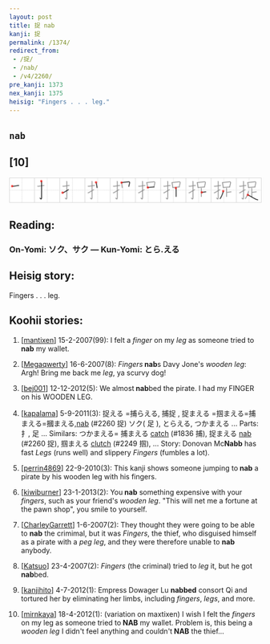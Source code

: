 ```yaml
---
layout: post
title: 捉 nab
kanji: 捉
permalink: /1374/
redirect_from:
 - /捉/
 - /nab/
 - /v4/2260/
pre_kanji: 1373
nex_kanji: 1375
heisig: "Fingers . . . leg."
---
```


## `nab`

## [10]

<div class="stroke"><img src="../images/E68D89.png" /></div>

## Reading:

### On-Yomi: ソク、サク &mdash; Kun-Yomi: とら.える

## Heisig story:

Fingers . . . leg.

## Koohii stories:

1) [<a href="http://kanji.koohii.com/profile/mantixen">mantixen</a>] 15-2-2007(99): I felt a <em>finger</em> on my <em>leg</em> as someone tried to<strong> nab</strong> my wallet.

2) [<a href="http://kanji.koohii.com/profile/Megaqwerty">Megaqwerty</a>] 16-6-2007(8): <em>Fingers</em><strong> nab</strong>s Davy Jone&#039;s <em>wooden leg</em>: Argh! Bring me back me <em>leg</em>, ya scurvy dog!

3) [<a href="http://kanji.koohii.com/profile/bej001">bej001</a>] 12-12-2012(5): We almost<strong> nab</strong>bed the pirate. I had my FINGER on his WOODEN LEG.

4) [<a href="http://kanji.koohii.com/profile/kapalama">kapalama</a>] 5-9-2011(3): 捉える =捕らえる, 捕捉 , 捉まえる =掴まえる=捕まえる=摑まえる,<a href="../v4/2260">nab</a> (#2260 捉) ソク( 足 ), とらえる, つかまえる ... Parts: 扌, 足 ... Similars: つかまえる= 捕まえる <a href="../v4/1836">catch</a> (#1836 捕), 捉まえる <a href="../v4/2260">nab</a> (#2260 捉), 掴まえる <a href="../v4/2249">clutch</a> (#2249 掴), ... Story: Donovan Mc<strong>Nabb</strong> has fast <em>Legs</em> (runs well) and slippery <em>Fingers</em> (fumbles a lot).

5) [<a href="http://kanji.koohii.com/profile/perrin4869">perrin4869</a>] 22-9-2010(3): This kanji shows someone jumping to<strong> nab</strong> a pirate by his wooden leg with his fingers.

6) [<a href="http://kanji.koohii.com/profile/kiwiburner">kiwiburner</a>] 23-1-2013(2): You<strong> nab</strong> something expensive with your <em>fingers</em>, such as your friend&#039;s <em>wooden leg</em>. &quot;This will net me a fortune at the pawn shop&quot;, you smile to yourself.

7) [<a href="http://kanji.koohii.com/profile/CharleyGarrett">CharleyGarrett</a>] 1-6-2007(2): They thought they were going to be able to <strong>nab</strong> the crimimal, but it was <em>Fingers</em>, the thief, who disguised himself as a pirate with a <em>peg leg</em>, and they were therefore unable to <strong>nab</strong> anybody.

8) [<a href="http://kanji.koohii.com/profile/Katsuo">Katsuo</a>] 23-4-2007(2): <em>Fingers</em> (the criminal) tried to <em>leg</em> it, but he got<strong> nab</strong>bed.

9) [<a href="http://kanji.koohii.com/profile/kanjihito">kanjihito</a>] 4-7-2012(1): Empress Dowager Lu <strong>nabbed</strong> consort Qi and tortured her by eliminating her limbs, including <em>fingers</em>, <em>legs</em>, and more.

10) [<a href="http://kanji.koohii.com/profile/mirnkaya">mirnkaya</a>] 18-4-2012(1): (variation on maxtixen) I wish I felt the <em>fingers</em> on my leg as someone tried to<strong> NAB</strong> my wallet. Problem is, this being a <em>wooden leg</em> I didn&#039;t feel anything and couldn&#039;t<strong> NAB</strong> the thief...

